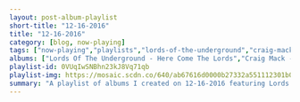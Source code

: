 ```yaml
---
layout: post-album-playlist
short-title: "12-16-2016"
title: "12-16-2016"
category: [blog, now-playing]
tags: ["now-playing","playlists","lords-of-the-underground","craig-mack","big-l","various-artists","various-artists","various-artists","various-artists","onyx","various-artists"]
albums: ["Lords Of The Underground - Here Come The Lords","Craig Mack - Project: Funk Da World","Big L - Lifestylez Ov Da Poor & Dangerous","Various Artists - The Funky 16 Corners","Various Artists - I Wish","Various Artists - The Best Of Del Tha Funkee Homosapien [The Elektra Years]: The B-Boy Handbook","Various Artists - Let's Get Free","Onyx - Bacdafucup","Various Artists - Liquid Swords"]
playlist-id: 0VUqIwSNBhn23kJ8Vq71qb
playlist-img: https://mosaic.scdn.co/640/ab67616d0000b27332a551112301b05eee3a1eedab67616d0000b2735e4872d092fc6b31aa30cc16ab67616d0000b2739f1f96b2d132b62ef0e3da18ab67616d0000b273f22da4550a4de3cefb5afc0b
summary: "A playlist of albums I created on 12-16-2016 featuring Lords Of The Underground, Craig Mack, Big L, Various Artists, Various Artists, Various Artists, Various Artists, Onyx, and Various Artists"
---
```

